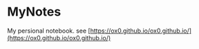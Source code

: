 # MyNotes

My persional notebook. see [https://ox0.github.io/ox0.github.io/](https://ox0.github.io/ox0.github.io/)
